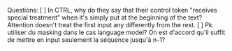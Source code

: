 Questions:
    [ ] In CTRL, why do they say that their control token "receives special treatment" when it's simply put at the beginning of the text? Attention doesn't treat the first input any differently from the rest.
    [ ] Pk utiliser du masking dans le cas language model? On est d'accord qu'il suffit de mettre en input seulement la séquence jusqu'à n-1?
    
